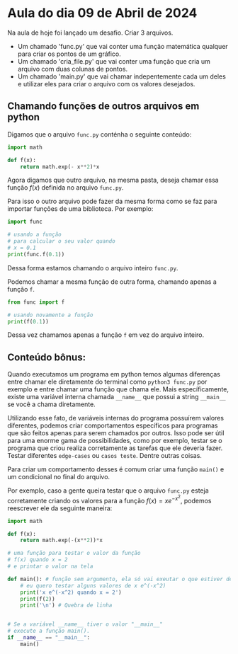 # Aula do dia 09 de Abril de 2024

Na aula de hoje foi lançado um desafio. 
Criar 3 arquivos. 
- Um chamado 'func.py' que vai conter uma função matemática qualquer para criar os pontos de um gráfico. 
- Um chamado 'cria_file.py' que vai conter uma função que cria um arquivo com duas colunas de pontos. 
- Um chamado 'main.py' que vai chamar indepentemente cada um deles e utilizar eles para criar o arquivo com os valores desejados. 

## Chamando funções de outros arquivos em python

Digamos que o arquivo `func.py` conténha o seguinte conteúdo: 


```python
import math 

def f(x):
    return math.exp(- x**2)*x
```

Agora digamos que outro arquivo, na mesma pasta, deseja chamar essa função $f(x)$ definida no arquivo `func.py`. 

Para isso o outro arquivo pode fazer da mesma forma como se faz para importar funções de uma biblioteca. 
Por exemplo: 

```python
import func 

# usando a função 
# para calcular o seu valor quando 
# x = 0.1 
print(func.f(0.1))
```

Dessa forma estamos chamando o arquivo inteiro `func.py`. 

Podemos chamar a mesma função de outra forma, chamando apenas a função `f`. 

```python
from func import f 

# usando novamente a função 
print(f(0.1))
```

Dessa vez chamamos apenas a função `f` em vez do arquivo inteiro. 



## Conteúdo bônus: 

Quando executamos um programa em python temos algumas diferenças entre chamar ele diretamente do terminal como `python3 func.py` por exemplo e entre chamar uma função que chama ele. 
Mais específicamente, existe uma variável interna chamada `__name__` que possui a string `__main__` se você a chama diretamente.

Utilizando esse fato, de variáveis internas do programa possuírem valores diferentes, podemos criar comportamentos específicos para programas que são feitos apenas para serem chamados por outros. 
Isso pode ser útil para uma enorme gama de possibilidades, como por exemplo, testar se o programa que criou realiza corretamente as tarefas que ele deveria fazer. Testar diferentes `edge-cases` ou `casos teste`. Dentre outras coisas. 

Para criar um comportamento desses é comum criar uma função `main()` e um condicional no final do arquivo. 

Por exemplo, caso a gente queira testar que o arquivo `func.py` esteja corretamente criando os valores para a função $f(x) = x e^{-x^2}$, podemos reescrever ele da seguinte maneira: 

```python 
import math

def f(x):
    return math.exp(-(x**2))*x 

# uma função para testar o valor da função 
# f(x) quando x = 2 
# e printar o valor na tela 

def main(): # função sem argumento, ela só vai exeutar o que estiver dentro dela
    # eu quero testar alguns valores de x e^(-x^2)
    print('x e^(-x^2) quando x = 2')
    print(f(2))
    print('\n') # Quebra de linha


# Se a variável __name__ tiver o valor "__main__"
# execute a função main(). 
if __name__ == "__main__":
    main()
```


